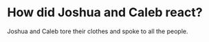 # How did Joshua and Caleb react?

Joshua and Caleb tore their clothes and spoke to all the people.

